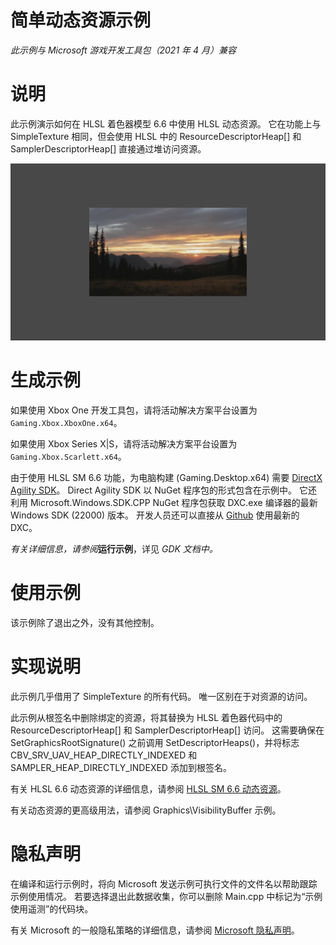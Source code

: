 # 简单动态资源示例

*此示例与 Microsoft 游戏开发工具包（2021 年 4 月）兼容*

# 说明

此示例演示如何在 HLSL 着色器模型 6.6 中使用 HLSL 动态资源。 它在功能上与 SimpleTexture 相同，但会使用 HLSL 中的 ResourceDescriptorHeap\[\] 和 SamplerDescriptorHeap\[\] 直接通过堆访问资源。

![C:\\temp\\xbox_screenshot.png](./media/image1.png)

# 生成示例

如果使用 Xbox One 开发工具包，请将活动解决方案平台设置为 `Gaming.Xbox.XboxOne.x64`。

如果使用 Xbox Series X|S，请将活动解决方案平台设置为 `Gaming.Xbox.Scarlett.x64`。

由于使用 HLSL SM 6.6 功能，为电脑构建 (Gaming.Desktop.x64) 需要 [DirectX Agility SDK](https://devblogs.microsoft.com/directx/gettingstarted-dx12agility/)。 Direct Agility SDK 以 NuGet 程序包的形式包含在示例中。 它还利用 Microsoft.Windows.SDK.CPP NuGet 程序包获取 DXC.exe 编译器的最新 Windows SDK (22000) 版本。 开发人员还可以直接从 [Github](https://github.com/microsoft/DirectXShaderCompiler/releases) 使用最新的 DXC。

*有关详细信息，请参阅*__运行示例__，详见 *GDK 文档中。*

# 使用示例

该示例除了退出之外，没有其他控制。

# 实现说明

此示例几乎借用了 SimpleTexture 的所有代码。 唯一区别在于对资源的访问。

此示例从根签名中删除绑定的资源，将其替换为 HLSL 着色器代码中的 ResourceDescriptorHeap\[\] 和 SamplerDescriptorHeap\[\] 访问。 这需要确保在 SetGraphicsRootSignature() 之前调用 SetDescriptorHeaps()，并将标志 CBV_SRV_UAV_HEAP_DIRECTLY_INDEXED 和 SAMPLER_HEAP_DIRECTLY_INDEXED 添加到根签名。

有关 HLSL 6.6 动态资源的详细信息，请参阅 [HLSL SM 6.6 动态资源](https://microsoft.github.io/DirectX-Specs/d3d/HLSL_SM_6_6_DynamicResources.html)。

有关动态资源的更高级用法，请参阅 Graphics\\VisibilityBuffer 示例。

# 隐私声明

在编译和运行示例时，将向 Microsoft 发送示例可执行文件的文件名以帮助跟踪示例使用情况。 若要选择退出此数据收集，你可以删除 Main.cpp 中标记为&ldquo;示例使用遥测&rdquo;的代码块。

有关 Microsoft 的一般隐私策略的详细信息，请参阅 [Microsoft 隐私声明](https://privacy.microsoft.com/en-us/privacystatement/)。


